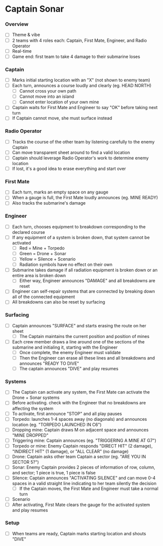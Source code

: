 # Captain Sonar

### Overview

- [ ] Theme & vibe
- [ ] 2 teams with 4 roles each: Captain, First Mate, Engineer, and Radio Operator
- [ ] Real-time
- [ ] Game end: first team to take 4 damage to their submarine loses

### Captain

- [ ] Marks initial starting location with an "X" (not shown to enemy team)
- [ ] Each turn, announces a course loudly and clearly (eg. HEAD NORTH)
  - [ ] Cannot cross your own path
  - [ ] Cannot move into an island
  - [ ] Cannot enter location of your own mine
- [ ] Captain waits for First Mate and Engineer to say "OK" before taking next turn
- [ ] If Captain cannot move, she must surface instead

### Radio Operator

- [ ] Tracks the course of the other team by listening carefully to the enemy Captain
- [ ] Can move transparent sheet around to find a valid location
- [ ] Captain should leverage Radio Operator's work to determine enemy location
- [ ] If lost, it's a good idea to erase everything and start over

### First Mate

- [ ] Each turn, marks an empty space on any gauge
- [ ] When a gauge is full, the First Mate loudly announces (eg. MINE READY)
- [ ] Also tracks the submarine's damage

### Engineer

- [ ] Each turn, chooses equipment to breakdown corresponding to the declared course
- [ ] If any equipment of a system is broken down, that system cannot be activated
  - [ ] Red = Mine + Torpedo
  - [ ] Green = Drone + Sonar
  - [ ] Yellow = Silence + Scenario
  - [ ] Radiation symbols have no effect on their own
- [ ] Submarine takes damage if all radiation equipment is broken down or an entire area is broken down
  - [ ] Either way, Engineer announces "DAMAGE" and all breakdowns are reset
- [ ] Engineer can self-repair systems that are connected by breaking down all of the connected equipment
- [ ] All breakdowns can also be reset by surfacing

### Surfacing

- [ ] Captain announces "SURFACE" and starts erasing the route on her sheet
  - [ ] The Captain maintains the current position and position of mines
- [ ] Each crew member draws a line around one of the sections of the submarine and initialing it, starting with the Engineer
  - [ ] Once complete, the enemy Engineer must validate
  - [ ] Then the Engineer can erase all these lines and all breakdowns and announces "READY TO DIVE"
  - [ ] The captain announces "DIVE" and play resumes

### Systems

- [ ] The Captain can activate any system, the First Mate can activate the Drone + Sonar systems
- [ ] Before activating. check with the Engineer that no breakdowns are affecting the system
- [ ] To activate, first announce "STOP" and all play pauses
- [ ] Torpedo: launches 1-4 spaces away (no diagonals) and announces location (eg. "TORPEDO LAUNCHED IN C6")
- [ ] Dropping mine: Captain draws M on adjacent space and announces "MINE DROPPED"
- [ ] Triggering mine: Captain announces (eg. "TRIGGERING A MINE AT G7")
- [ ] Torpedo or mine: Enemy Captain responds "DIRECT HIT" (2 damage), "INDIRECT HIT" (1 damage), or "ALL CLEAR" (no damage)
- [ ] Drone: Captain asks other team Captain a sector (eg. "ARE YOU IN SECTOR 5?")
- [ ] Sonar: Enemy Captain provides 2 pieces of information of row, column, and sector; 1 piece is true, 1 piece is false
- [ ] Silence: Captain announces "ACTIVATING SILENCE" and can move 0-4 spaces in a valid straight line indicating to her team silently the decision
  - [ ] If the Captain moves, the First Mate and Engineer must take a normal turn
- [ ] Scenario
- [ ] After activating, First Mate clears the gauge for the activated system and play resumes

### Setup

- [ ] When teams are ready, Captain marks starting location and shouts "DIVE"
